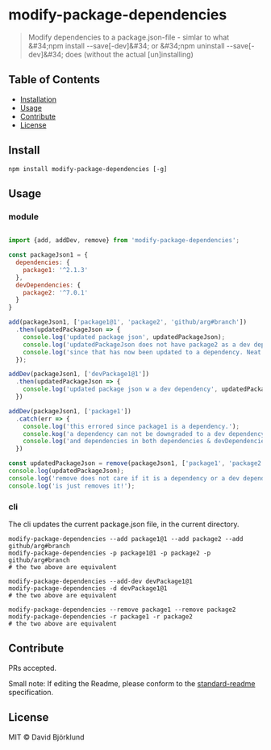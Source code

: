 # modify-package-dependencies

> Modify dependencies to a package.json-file - simlar to what \&#34;npm install --save[-dev]\&#34; or \&#34;npm uninstall --save[-dev]\&#34; does (without the actual [un]installing)

## Table of Contents

- [Installation](#installation)
- [Usage](#usage)
- [Contribute](#contribute)
- [License](#license)

## Install

```
npm install modify-package-dependencies [-g]
```

## Usage

### module

```js

import {add, addDev, remove} from 'modify-package-dependencies';

const packageJson1 = {
  dependencies: {
    package1: '^2.1.3'
  },
  devDependencies: {
    package2: '^7.0.1'
  }
}

add(packageJson1, ['package1@1', 'package2', 'github/arg#branch'])
  .then(updatedPackageJson => {
    console.log('updated package json', updatedPackageJson);
    console.log('updatedPackageJson does not have package2 as a dev dependency anymore');
    console.log('since that has now been updated to a dependency. Neat');
  });

addDev(packageJson1, ['devPackage1@1'])
  .then(updatedPackageJson => {
    console.log('updated package json w a dev dependency', updatedPackageJson);
  })

addDev(packageJson1, ['package1'])
  .catch(err => {
    console.log('this errored since package1 is a dependency.');
    console.kog('a dependency can not be downgraded to a dev dependency');
    console.log('and dependencies in both dependencies & devDependencies is not allowed');
  })

const updatedPackageJson = remove(packageJson1, ['package1', 'package2']);
console.log(updatedPackageJson);
console.log('remove does not care if it is a dependency or a dev dependency');
console.log('is just removes it!');
```

### cli

The cli updates the current package.json file, in the current directory.

```shell
modify-package-dependencies --add package1@1 --add package2 --add github/arg#branch
modify-package-dependencies -p package1@1 -p package2 -p github/arg#branch
# the two above are equivalent

modify-package-dependencies --add-dev devPackage1@1
modify-package-dependencies -d devPackage1@1
# the two above are equivalent

modify-package-dependencies --remove package1 --remove package2
modify-package-dependencies -r package1 -r package2
# the two above are equivalent
```

## Contribute

PRs accepted.

Small note: If editing the Readme, please conform to the [standard-readme](https://github.com/RichardLitt/standard-readme) specification.

## License

MIT © David Björklund
